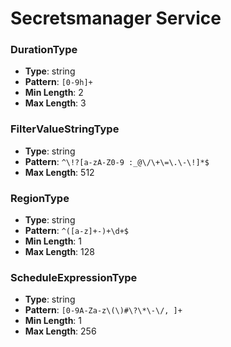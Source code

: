 # Secretsmanager Service

### DurationType
- **Type**: string
- **Pattern**: `[0-9h]+`
- **Min Length**: 2
- **Max Length**: 3

### FilterValueStringType
- **Type**: string
- **Pattern**: `^\!?[a-zA-Z0-9 :_@\/\+\=\.\-\!]*$`
- **Max Length**: 512

### RegionType
- **Type**: string
- **Pattern**: `^([a-z]+-)+\d+$`
- **Min Length**: 1
- **Max Length**: 128

### ScheduleExpressionType
- **Type**: string
- **Pattern**: `[0-9A-Za-z\(\)#\?\*\-\/, ]+`
- **Min Length**: 1
- **Max Length**: 256


